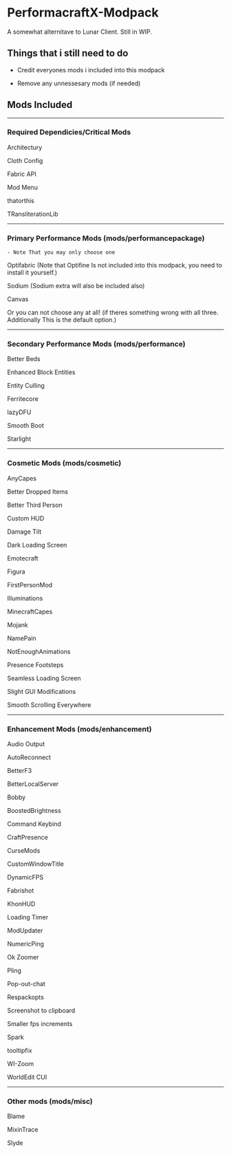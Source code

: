 # PerformacraftX-Modpack

A somewhat alternitave to Lunar Client. Still in WIP.

## Things that i still need to do

* Credit everyones mods i included into this modpack

* Remove any unnessesary mods (if needed)

## Mods Included

***
### Required Dependicies/Critical Mods

Architectury

Cloth Config

Fabric API

Mod Menu

thatorthis

TRansliterationLib

***
### Primary Performance Mods (mods/performancepackage)

    - Note That you may only choose one


Optifabric (Note that Optifine Is not included into this modpack, you need to install it yourself.)

Sodium (Sodium extra will also be included also)

Canvas

Or you can not choose any at all! (if theres something wrong with all three. Additionally This is the default option.)

***

### Secondary Performance Mods (mods/performance)

Better Beds

Enhanced Block Entities

Entity Culling

Ferritecore

lazyDFU

Smooth Boot

Starlight

***

### Cosmetic Mods (mods/cosmetic)

AnyCapes

Better Dropped Items

Better Third Person

Custom HUD

Damage Tilt

Dark Loading Screen

Emotecraft

Figura

FirstPersonMod

Illuminations

MinecraftCapes

Mojank

NamePain

NotEnoughAnimations

Presence Footsteps

Seamless Loading Screen

Slight GUI Modifications

Smooth Scrolling Everywhere

***

### Enhancement Mods (mods/enhancement)

Audio Output

AutoReconnect

BetterF3

BetterLocalServer

Bobby

BoostedBrightness

Command Keybind

CraftPresence

CurseMods

CustomWindowTitle

DynamicFPS

Fabrishot

KhonHUD

Loading Timer

ModUpdater

NumericPing

Ok Zoomer

Pling

Pop-out-chat

Respackopts

Screenshot to clipboard

Smaller fps increments

Spark

tooltipfix

WI-Zoom

WorldEdit CUI

***

### Other mods (mods/misc)

Blame

MixinTrace

Slyde